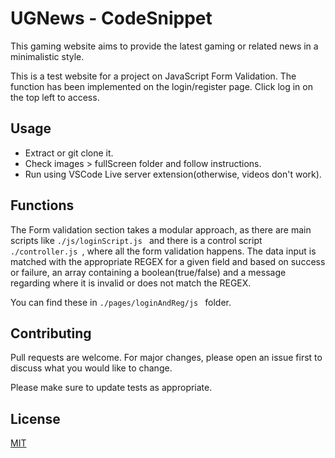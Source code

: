 # UGNews - CodeSnippet

This gaming website aims to provide the latest gaming or related news in a minimalistic style. 

This is a test website for a project on JavaScript Form Validation. The function has been implemented on the login/register page. Click log in on the top left to access.

## Usage

- Extract or git clone it.
- Check images > fullScreen folder and follow instructions.
- Run using VSCode Live server extension(otherwise, videos don't work).

## Functions 

The Form validation section takes a modular approach, as there are main scripts like `./js/loginScript.js ` and there is a control script `./controller.js `, where all the form validation happens. The data input is matched with the appropriate REGEX for a given field and based on success or failure, an array containing a boolean(true/false) and a message regarding where it is invalid or does not match the REGEX. 

You can find these in `./pages/loginAndReg/js ` folder.
## Contributing

Pull requests are welcome. For major changes, please open an issue first
to discuss what you would like to change.

Please make sure to update tests as appropriate.

## License

[MIT](https://choosealicense.com/licenses/mit/)


